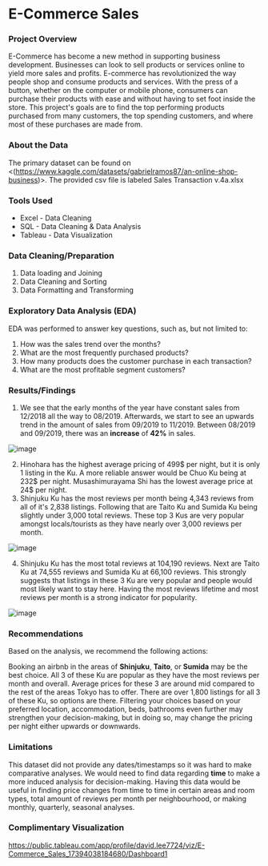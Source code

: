 # E-Commerce Sales

### Project Overview

E-Commerce has become a new method in supporting business development. Businesses can look to sell products or services online to yield more sales and profits. E-commerce has revolutionized the way people shop and consume products and services. With the press of a button, whether on the computer or mobile phone, consumers can purchase their products with ease and without having to set foot inside the store. This project's goals are to find the top performing products purchased from many customers, the top spending customers, and where most of these purchases are made from. 

### About the Data

The primary dataset can be found on <(https://www.kaggle.com/datasets/gabrielramos87/an-online-shop-business)>. The provided csv file is labeled Sales Transaction v.4a.xlsx

### Tools Used

- Excel - Data Cleaning
- SQL - Data Cleaning & Data Analysis
- Tableau - Data Visualization

### Data Cleaning/Preparation

1. Data loading and Joining
2. Data Cleaning and Sorting
3. Data Formatting and Transforming

### Exploratory Data Analysis (EDA)

EDA was performed to answer key questions, such as, but not limited to:

1. How was the sales trend over the months?
2. What are the most frequently purchased products?
3. How many products does the customer purchase in each transaction?
4. What are the most profitable segment customers?

### Results/Findings

1. We see that the early months of the year have constant sales from 12/2018 all the way to 08/2019. Afterwards, we start to see an upwards trend in the amount of sales from 09/2019 to 11/2019. Between 08/2019 and 09/2019, there was an **increase** of **42%** in sales.

![image](https://github.com/user-attachments/assets/f5d321ca-9579-44b4-af40-bf929a41142e)

2. Hinohara has the highest average pricing of 499$ per night, but it is only 1 listing in the Ku. A more reliable answer would be Chuo Ku being at 232$ per night. Musashimurayama Shi has the lowest average price at 24$ per night. 
3. Shinjuku Ku has the most reviews per month being 4,343 reviews from all of it's 2,838 listings. Following that are Taito Ku and Sumida Ku being slightly under 3,000 total reviews. These top 3 Kus are very popular amongst locals/tourists as they have nearly over 3,000 reviews per month.

![image](https://github.com/DavidsDatabase/JapanAirbnb/assets/156726833/a072c585-80ab-481f-896e-414db6fd5a7d)

4. Shinjuku Ku has the most total reviews at 104,190 reviews. Next are Taito Ku at 74,555 reviews and Sumida Ku at 66,100 reviews. This strongly suggests that listings in these 3 Ku are very popular and people would most likely want to stay here. Having the most reviews lifetime and most reviews per month is a strong indicator for popularity. 

![image](https://github.com/DavidsDatabase/JapanAirbnb/assets/156726833/1d485e39-bce9-49f2-a697-a60193d9c1ac)


### Recommendations

Based on the analysis, we recommend the following actions:

Booking an airbnb in the areas of **Shinjuku**, **Taito**, or **Sumida** may be the best choice. All 3 of these Ku are popular as they have the most reviews per month and overall. Average prices for these 3 are around mid compared to the rest of the areas Tokyo has to offer. There are over 1,800 listings for all 3 of these Ku, so options are there. Filtering your choices based on your preferred location, accommodation, beds, bathrooms even further may strengthen your decision-making, but in doing so, may change the pricing per night either upwards or downwards. 

### Limitations

This dataset did not provide any dates/timestamps so it was hard to make comparative analyses. We would need to find data regarding **time** to make a more induced analysis for decision-making. Having this data would be useful in finding price changes from time to time in certain areas and room types, total amount of reviews per month per neighbourhood, or making monthly, quarterly, seasonal analyses. 

### Complimentary Visualization

https://public.tableau.com/app/profile/david.lee7724/viz/E-Commerce_Sales_17394038184680/Dashboard1
